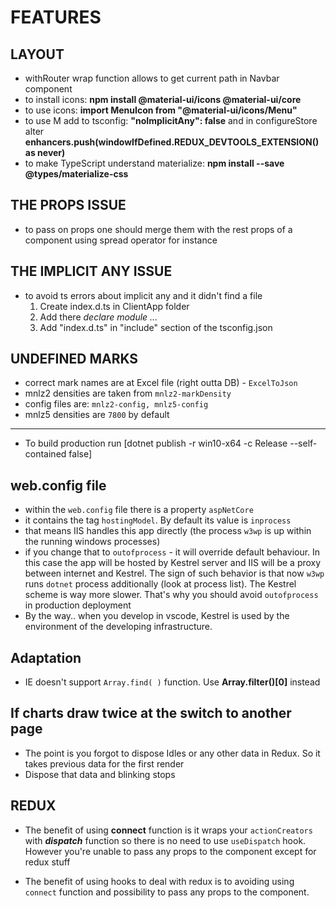 # FEATURES

## LAYOUT
- withRouter wrap function allows to get current path in Navbar component
- to install icons: **npm install @material-ui/icons @material-ui/core**
- to use icons: **import MenuIcon from "@material-ui/icons/Menu"**
- to use M add to tsconfig: **"noImplicitAny": false** and in configureStore alter **enhancers.push(windowIfDefined.__REDUX_DEVTOOLS_EXTENSION__() as never)**
- to make TypeScript understand materialize: **npm install --save @types/materialize-css**


## THE PROPS ISSUE
- to pass on props one should merge them with the rest props of a component
  using spread operator for instance


## THE IMPLICIT ANY ISSUE
- to avoid ts errors about implicit any and it didn't find a file
  1. Create index.d.ts in ClientApp folder
  2. Add there *declare module ...*
  3. Add "index.d.ts" in "include" section of the tsconfig.json


## UNDEFINED MARKS
- correct mark names are at Excel file (right outta DB) - `ExcelToJson`
- mnlz2 densities are taken from `mnlz2-markDensity`
- config files are: `mnlz2-config, mnlz5-config`
- mnlz5 densities are `7800` by default

---
- To build production run [dotnet publish -r win10-x64 -c Release --self-contained false]


## web.config file
- within the `web.config` file there is a property `aspNetCore`
- it contains the tag `hostingModel`. By default its value is `inprocess`
- that means IIS handles this app directly (the process `w3wp` is up within the running windows processes)
- if you change that to `outofprocess` - it will override default behaviour. In this case
	the app will be hosted by Kestrel server and IIS will be a proxy between internet and Kestrel.
	The sign of such behavior is that now `w3wp` runs `dotnet` process additionally (look at process list).
	The Kestrel scheme is way more slower. That's why you should avoid `outofprocess` in production deployment
- By the way.. when you develop in vscode, Kestrel is used by the environment of the developing infrastructure.

## Adaptation
- IE doesn't support `Array.find( )` function. Use **Array.filter()[0]** instead


## If charts draw twice at the switch to another page
- The point is you forgot to dispose Idles or any other data in Redux. So it takes previous data for the first render
- Dispose that data and blinking stops

## REDUX
- The benefit of using **connect** function is it wraps your `actionCreators` with ***dispatch*** function
  so there is no need to use `useDispatch` hook. However you're unable to pass any props to the component except for redux stuff

- The benefit of using hooks to deal with redux is to avoiding using `connect` function and possibility to pass any props to the component.
